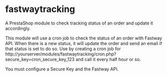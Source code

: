 # fastwaytracking
A PrestaShop module to check tracking status of an order and update it accordingly.

This module will use a cron job to check the status of an order with Fastway API. When there is a new status, it will update the order and send an email if that status is set to do so. Use by creating a cron job for http://yourserver/modules/fastwaytracking/cron.php?secure_key=cron_secure_key_123 and call it every half hour or so.

You must configure a Secure Key and the Fastway API.
